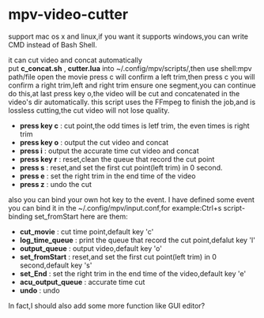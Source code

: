 # mpv-video-cutter   
support mac os x and linux,if you want it supports windows,you can write CMD instead of Bash Shell.  

   it can cut video and concat automatically  
put **c_concat.sh** , **cutter.lua** into ~/.config/mpv/scripts/,then use shell:mpv path/file open the movie
press c will confirm a left trim,then press c you will confirm a right trim,left and right trim ensure one segment,you can continue do this,at last press key o,the video will be cut and concatenated in the video's dir automatically.
this script uses the FFmpeg to finish the job,and is lossless cutting,the cut video will not lose quality. 

* **press key c** : cut point,the odd times is letf trim, the even times is right trim
* **press key o** : output the cut video and concat
* **press i** : output the accurate time cut video and concat
* **press key r** : reset,clean the queue that record the cut point
* **press s** : reset,and set the first cut point(left trim) in 0 second.
* **press e** : set the right trim in the end time of the video
* **press z** : undo the cut


also you can bind your own hot key to the event.
I have defined some event you can bind it in the ~/.config/mpv/input.conf,for example:Ctrl+s script-binding set_fromStart
here are them:
* **cut_movie** : cut time point,default key 'c'
* **log_time_queue** : print the queue that record the cut point,defalut key 'l'
* **output_queue** : output video,default key 'o'
* **set_fromStart** : reset,and set the first cut point(left trim) in 0 second,default key 's' 
* **set_End** : set the right trim in the end time of the video,default key 'e'
* **acu_output_queue** : accurate time cut 
* **undo** : undo


In fact,I should also add some more function like GUI editor?
